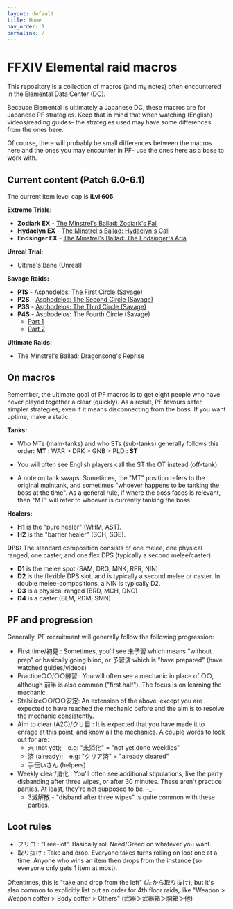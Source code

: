 ```yaml
---
layout: default
title: Home
nav_order: 1
permalink: /
---
```



# FFXIV Elemental raid macros

This repository is a collection of macros (and my notes) often encountered in the Elemental Data Center (DC).

Because Elemental is ultimately a Japanese DC, these macros are for Japanese PF strategies. Keep that in mind that when watching (English) videos/reading guides- the strategies used may have some differences from the ones here.

Of course, there will probably be small differences between the macros here and the ones you may encounter in PF- use the ones here as a base to work with.

## Current content (Patch 6.0-6.1)

The current item level cap is **iLvl 605**.

**Extreme Trials:**
- **Zodiark EX** - [The Minstrel's Ballad: Zodiark's Fall](6.0_endwalker/extreme_trials/zodiark/README.md)
- **Hydaelyn EX** - [The Minstrel's Ballad: Hydaelyn's Call](6.0_endwalker/extreme_trials/hydaelyn/README.md)
- **Endsinger EX** - [The Minstrel's Ballad: The Endsinger's Aria](6.0_endwalker/extreme_trials/endsinger/README.md)

**Unreal Trial:**
- Ultima's Bane (Unreal)

**Savage Raids:**
- **P1S** - [Asphodelos: The First Circle (Savage)](6.0_endwalker/savage_raids/p1s/README.md)
- **P2S** - [Asphodelos: The Second Circle (Savage)](6.0_endwalker/savage_raids/p2s/README.md)
- **P3S** - [Asphodelos: The Third Circle (Savage)](6.0_endwalker/savage_raids/p3s/README.md)
- **P4S** - Asphodelos: The Fourth Circle (Savage)
	- [Part 1](6.0_endwalker/savage_raids/p4s_1/README.md)
	- [Part 2](6.0_endwalker/savage_raids/p4s_2/README.md)

**Ultimate Raids:**
- The Minstrel's Ballad: Dragonsong's Reprise

## On macros

Remember, the ultimate goal of PF macros is to get eight people who have never played together a clear (quickly). As a result, PF favours safer, simpler strategies, even if it means disconnecting from the boss. If you want uptime, make a static.

**Tanks:**
- Who MTs (main-tanks) and who STs (sub-tanks) generally follows this order:
        **MT** : WAR > DRK > GNB > PLD : **ST**

- You will often see English players call the ST the OT instead (off-tank).
- A note on tank swaps: Sometimes, the "MT" position refers to the original maintank, and sometimes "whoever happens to be tanking the boss at the time". As a general rule, if where the boss faces is relevant, then "MT" will refer to whoever is currently tanking the boss.

**Healers:**
- **H1** is the "pure healer" (WHM, AST).
- **H2** is the "barrier healer" (SCH, SGE).

**DPS:**
The standard composition consists of one melee, one physical ranged, one caster, and one flex DPS (typically a second melee/caster).

- **D1** is the melee spot (SAM, DRG, MNK, RPR, NIN)
- **D2** is the flexible DPS slot, and is typically a second melee or caster. In double melee-compositions, a NIN is typically D2.
- **D3** is a physical ranged (BRD, MCH, DNC)
- **D4** is a caster (BLM, RDM, SMN)

## PF and progression

Generally, PF recruitment will generally follow the following progression:

- First time/初見 : Sometimes, you'll see 未予習 which means "without prep" or basically going blind, or 予習済 which is "have prepared" (have watched guides/videos)
- Practice○○/○○練習 : You will often see a mechanic in place of ○○, although 前半 is also common ("first half"). The focus is on learning the mechanic.
- Stabilize○○/○○安定: An extension of the above, except you are expected to have reached the mechanic before and the aim is to resolve the mechanic consistently.
- Aim to clear (A2C)/クリ目 : It is expected that you have made it to enrage at this point, and know all the mechanics. A couple words to look out for are:
    - 未 (not yet);　e.g: "未消化" = "not yet done weeklies"
    - 済 (already);　e.g: "クリア済" = "already cleared"
    - 手伝いさん (helpers)
- Weekly clear/消化 : You'll often see additional stipulations, like the party disbanding after three wipes, or after 30 minutes. These aren't practice parties. At least, they're not supposed to be. -_-
    - 3滅解散 - "disband after three wipes" is quite common with these parties.

## Loot rules

- フリロ : "Free-lot". Basically roll Need/Greed on whatever you want.
- 取り抜け : Take and drop. Everyone takes turns rolling on loot one at a time. Anyone who wins an item then drops from the instance (so everyone only gets 1 item at most).

Oftentimes, this is "take and drop from the left" (左から取り抜け), but it's also common to explicitly list out an order for 4th floor raids, like "Weapon > Weapon coffer > Body coffer > Others" (武器＞武器箱＞胴箱＞他) 
